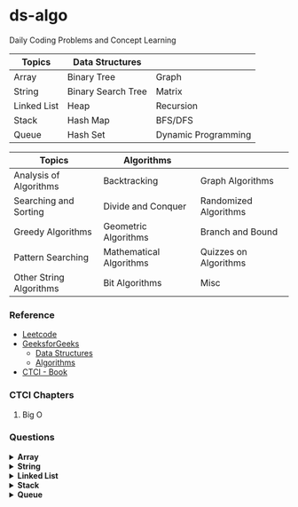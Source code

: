 # ds-algo

Daily Coding Problems and Concept Learning

| Topics | Data Structures | | 
| --| -- | -- |
| Array | Binary Tree | Graph |
| String | Binary Search Tree | Matrix |
| Linked List | Heap | Recursion |
| Stack | Hash Map | BFS/DFS |
| Queue |  Hash Set | Dynamic Programming |

| Topics | Algorithms | | 
| --| -- | -- |
| Analysis of Algorithms | Backtracking | Graph Algorithms |
| Searching and Sorting | Divide and Conquer | Randomized Algorithms |
| Greedy Algorithms | Geometric Algorithms | Branch and Bound |
| Pattern Searching | Mathematical Algorithms | Quizzes on Algorithms |
| Other String Algorithms |  Bit Algorithms | Misc |

### Reference
 - [Leetcode](https://leetcode.com/explore/learn/)
 - [GeeksforGeeks](https://www.geeksforgeeks.org/)
     - [Data Structures](https://www.geeksforgeeks.org/data-structures/)
     - [Algorithms](https://www.geeksforgeeks.org/fundamentals-of-algorithms/?ref=shm)
 - [CTCI - Book](https://www.amazon.in/Cracking-the-Coding-Interview/dp/0984782869/)

### CTCI Chapters
1. Big O

### Questions

<details>
<summary>
  <b>Array</b> 
</summary>
</details>


<details>
<summary>
  <b>String</b> 
</summary>
</details>


<details>
<summary>
  <b>Linked List</b> 
</summary>
</details>


<details>
<summary>
  <b>Stack</b> 
</summary>
</details>

<details>
<summary>
  <b>Queue</b> 
</summary>
</details>
